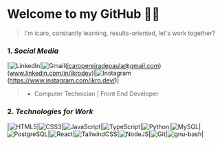 # Welcome to my GitHub 👋👋
>I'm icaro, constantly learning, results-oriented, let's work together?
### 1. *Social Media*
|![LinkedIn](https://img.shields.io/badge/linkedin-%230077B5.svg?style=for-the-badge&logo=linkedin&logoColor=white)|![Gmail](https://img.shields.io/badge/Gmail-D14836?style=for-the-badge&logo=gmail&logoColor=white)(icaropereiradepaula@gmail.com)(www.linkedin.com/in/ikrodev)|![Instagram](https://img.shields.io/badge/Instagram-%23E4405F.svg?style=for-the-badge&logo=Instagram&logoColor=white)(https://www.instagram.com/ikro.dev/)|

> * Computer Technician | Front End Developer 
### 2. *Technologies for Work*
|![HTML5](https://img.shields.io/badge/html5-%23E34F26.svg?style=for-the-badge&logo=html5&logoColor=white)|![CSS3](https://img.shields.io/badge/CSS3-1572B6?style=for-the-badge&logo=css3&logoColor=white)|![JavaScript](https://img.shields.io/badge/JavaScript-F7DF1E?style=for-the-badge&logo=javascript&logoColor=black)|![TypeScript](https://img.shields.io/badge/TypeScript-007ACC?style=for-the-badge&logo=typescript&logoColor=white)|![Python](https://img.shields.io/badge/python-3670A0?style=for-the-badge&logo=python&logoColor=ffdd54)|![MySQL](https://img.shields.io/badge/MySQL-00000F?style=for-the-badge&logo=mysql&logoColor=white)|![PostgreSQL](https://img.shields.io/badge/PostgreSQL-000?style=for-the-badge&logo=postgresql)|![React](https://img.shields.io/badge/React-20232A?style=for-the-badge&logo=react&logoColor=61DAFB)|![TailwindCSS](https://img.shields.io/badge/Tailwind_CSS-38B2AC?style=for-the-badge&logo=tailwind-css&logoColor=white)|![NodeJS](https://img.shields.io/badge/node.js-6DA55F?style=for-the-badge&logo=node.js&logoColor=white)|![Git](https://img.shields.io/badge/GIT-E44C30?style=for-the-badge&logo=git&logoColor=white)|![gnu-bash](https://img.shields.io/badge/GNU%20Bash-4EAA25?style=for-the-badge&logo=GNU%20Bash&logoColor=white)|
